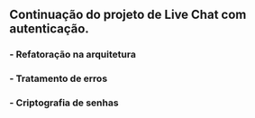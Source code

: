 ## Continuação do projeto de Live Chat com autenticação.

### - Refatoração na arquitetura
### - Tratamento de erros
### - Criptografia de senhas
